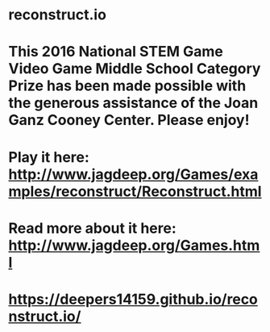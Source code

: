 # reconstruct.io

# This 2016 National STEM Game Video Game Middle School Category Prize has been made possible with the generous assistance of the Joan Ganz Cooney Center. Please enjoy!

# Play it here: http://www.jagdeep.org/Games/examples/reconstruct/Reconstruct.html
# Read more about it here: http://www.jagdeep.org/Games.html


# https://deepers14159.github.io/reconstruct.io/
